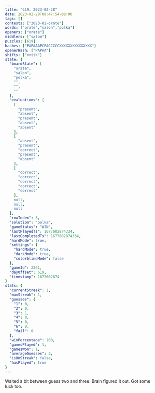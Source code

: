 ```yaml
---
title: "619: 2023-02-28"
date: 2023-02-28T08:47:54-08:00
tags: []
contests: ["2023-02-orate"]
words: ["orate","salon","polka"]
openers: ["orate"]
middlers: ["salon"]
puzzles: [619]
hashes: ["PAPAAAPCPACCCCCXXXXXXXXXXXXXXX"]
openerHash: ["PAPAA"]
shifts: ["vvttk"]
state: {
  "boardState": [
    "orate",
    "salon",
    "polka",
    "",
    "",
    ""
  ],
  "evaluations": [
    [
      "present",
      "absent",
      "present",
      "absent",
      "absent"
    ],
    [
      "absent",
      "present",
      "correct",
      "present",
      "absent"
    ],
    [
      "correct",
      "correct",
      "correct",
      "correct",
      "correct"
    ],
    null,
    null,
    null
  ],
  "rowIndex": 3,
  "solution": "polka",
  "gameStatus": "WIN",
  "lastPlayedTs": 1677602874334,
  "lastCompletedTs": 1677602874334,
  "hardMode": true,
  "settings": {
    "hardMode": true,
    "darkMode": true,
    "colorblindMode": false
  },
  "gameId": 2261,
  "dayOffset": 619,
  "timestamp": 1677602874
}
stats: {
  "currentStreak": 1,
  "maxStreak": 1,
  "guesses": {
    "1": 0,
    "2": 0,
    "3": 1,
    "4": 0,
    "5": 0,
    "6": 0,
    "fail": 0
  },
  "winPercentage": 100,
  "gamesPlayed": 1,
  "gamesWon": 1,
  "averageGuesses": 3,
  "isOnStreak": false,
  "hasPlayed": true
}
---
```

<!-- more -->
Waited a bit between guess two and three. Brain figured it out. Got some luck too. 
